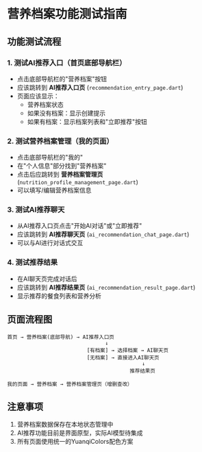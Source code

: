 # 营养档案功能测试指南

## 功能测试流程

### 1. 测试AI推荐入口（首页底部导航栏）
- 点击底部导航栏的"营养档案"按钮
- 应该跳转到 **AI推荐入口页** (`recommendation_entry_page.dart`)
- 页面应该显示：
  - 营养档案状态
  - 如果没有档案：显示创建提示
  - 如果有档案：显示档案列表和"立即推荐"按钮

### 2. 测试营养档案管理（我的页面）
- 点击底部导航栏的"我的"
- 在"个人信息"部分找到"营养档案"
- 点击后应跳转到 **营养档案管理页** (`nutrition_profile_management_page.dart`)
- 可以填写/编辑营养档案信息

### 3. 测试AI推荐聊天
- 从AI推荐入口页点击"开始AI对话"或"立即推荐"
- 应该跳转到 **AI推荐聊天页** (`ai_recommendation_chat_page.dart`)
- 可以与AI进行对话式交互

### 4. 测试推荐结果
- 在AI聊天页完成对话后
- 应该跳转到 **AI推荐结果页** (`ai_recommendation_result_page.dart`)
- 显示推荐的餐食列表和营养分析

## 页面流程图

```
首页 → 营养档案(底部导航) → AI推荐入口页
                                ↓
                          [有档案] → 选择档案 → AI聊天页
                          [无档案] → 直接进入AI聊天页
                                            ↓
                                        推荐结果页

我的页面 → 营养档案 → 营养档案管理页（增删查改）
```

## 注意事项

1. 营养档案数据保存在本地状态管理中
2. AI推荐功能目前是界面原型，实际AI模型待集成
3. 所有页面使用统一的YuanqiColors配色方案